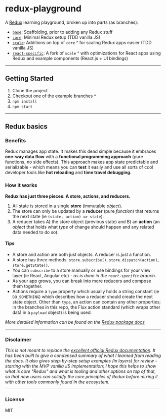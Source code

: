 # redux-playground

A [Redux](https://www.npmjs.com/package/redux) learning playground, broken up into parts (as branches):

- [`base`](https://github.com/trevordmiller/redux-playground/tree/base): Scaffolding, prior to adding any Redux stuff
- [`core`](https://github.com/trevordmiller/redux-playground/tree/core): Minimal Redux setup (TDD vanilla JS)
- [`scale`](https://github.com/trevordmiller/redux-playground/tree/scale): Additions on top of `core` ^ for scaling Redux apps easier (TDD vanilla JS)
- [`react-specific`](https://github.com/trevordmiller/redux-playground/tree/react-specific): A fork of `scale` ^ with optimizations for React apps using Redux and example components (React.js + UI bindings)

---

## Getting Started

1. Clone the project
1. Checkout one of the example branches ^
1. `npm install`
1. `npm start`

---

## Redux basics

### Benefits

Redux manages app state. It makes this dead simple because it embraces **one-way data flow** with a **functional programming approach** (pure functions, no side effects). This approach makes app state predictable and serializable - which means you can **test** it easily and use all sorts of cool developer tools like **hot reloading** and **time travel debugging**.

### How it works

**Redux has just three pieces: A store, actions, and reducers.**

1. All state is stored in a single **store** (immutable _object_).
1. The store can only be updated by a **reducer** (pure _function_) that returns the next state (ie `(state, action) => state`).
1. A reducer takes A) the store object (previous state) and B) an **action** (an _object_ that holds what _type_ of change should happen and any related data needed to do so).

#### Tips

- A store and action are both just objects. A reducer is just a function.
- A store has three methods: `store.subscribe()`, `store.dispatch(action)`, `store.getState()`.
- You can `subscribe` to a store manually or use bindings for your view layer (ie React, Angular etc) - _as is done in the `react-specific` branch_.
- As your app grows, you can break into more reducers and compose them together.
- Actions require a `type` property which usually holds a string constant (ie `DO_SOMETHING`) which describes how a reducer should create the next state object. Other than `type`, an action can contain any other properties; in the branches in this repo, the Flux action standard (which wraps other datå in a `payload` object) is being used.

_More detailed information can be found on the [Redux package docs](https://www.npmjs.com/package/redux)_

---

### Disclaimer

_This is not meant to replace the [excellent official Redux documentation](https://www.npmjs.com/package/redux). It has been built to give a condensed summary of what I learned from reading the docs. It also gives step-by-step setup examples (in layers) for review - starting with the MVP vanilla JS implementation; I hope this helps to show what is core "Redux" and what is tooling and other options on top of that, so that new users can solidify the core principles of Redux before mixing it with other tools commonly found in the ecosystem._

---

### License

MIT
